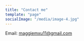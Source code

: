 ```yaml
---
title: "Contact me"
template: "page"
socialImage: "/media/image-4.jpg"
---
```


Email: maggiemxu11@gmail.com
